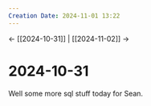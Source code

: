 ```yaml
---
Creation Date: 2024-11-01 13:22
---
```


<- [[2024-10-31]] | [[2024-11-02]]  ->

# 2024-10-31
Well some more sql stuff today for Sean. 